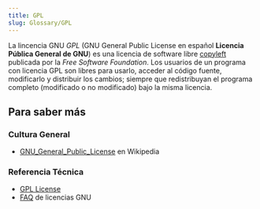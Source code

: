 ```yaml
---
title: GPL
slug: Glossary/GPL
---
```


La lincencia GNU _GPL_ (GNU General Public License en español **Licencia Pública General de GNU**) es una licencia de software libre [copyleft](/es/docs/Glossary/copyleft) publicada por la _Free Software Foundation_. Los usuarios de un programa con licencia GPL son libres para usarlo, acceder al código fuente, modificarlo y distribuir los cambios; siempre que redistribuyan el programa completo (modificado o no modificado) bajo la misma licencia.

## Para saber más

### Cultura General

- [GNU_General_Public_License](https://es.wikipedia.org/wiki/GNU_General_Public_License) en Wikipedia

### Referencia Técnica

- [GPL License](https://gnu.org/licenses/gpl.html)
- [FAQ](http://www.gnu.org/licenses/gpl-faq.html) de licencias GNU
